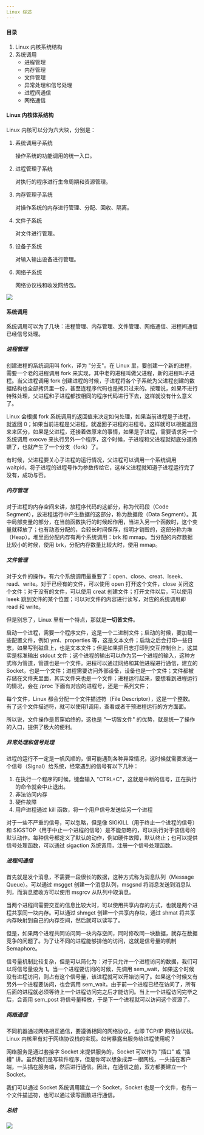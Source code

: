 ```yaml
---
Linux 综述
---
```


#### 目录

1. Linux 内核系统结构
2. 系统调用
   - 进程管理
   - 内存管理
   - 文件管理
   - 异常处理和信号处理
   - 进程间通信
   - 网络通信

#### Linux 内核体系结构

Linux 内核可以分为六大块，分别是：

1. 系统调用子系统

   操作系统的功能调用的统一入口。

2. 进程管理子系统

   对执行的程序进行生命周期和资源管理。

3. 内存管理子系统

   对操作系统的内存进行管理、分配、回收、隔离。

4. 文件子系统

   对文件进行管理。

5. 设备子系统

   对输入输出设备进行管理。

6. 网络子系统

   网络协议栈和收发网络包。

![](https://i.loli.net/2019/05/28/5ced1431bbbec82878.jpg)

#### 系统调用

系统调用可以为了几块：进程管理、内存管理、文件管理、网络通信、进程间通信已经信号处理。

##### 进程管理

创建进程的系统调用叫 fork，译为 "分支"。在 Linux 里，要创建一个新的进程，需要一个老的进程调用 fork 来实现，其中老的进程叫做父进程，新的进程叫子进程。当父进程调用 fork 创建进程的时候，子进程将各个子系统为父进程创建的数据结构也全部拷贝里一份，甚至连程序代码也是拷贝过来的。按理说，如果不进行特殊处理，父进程和子进程都按相同的程序代码进行下去，这样就没有什么意义了。

Linux 会根据 fork 系统调用的返回值来决定如何处理，如果当前进程是子进程，就返回 0；如果当前进程是父进程，就返回子进程的进程号。这样就可以根据返回来来区分，如果是父进程，还接着做原来的事情，如果是子进程，需要请求另一个系统调用 execve 来执行另外一个程序，这个时候，子进程和父进程就彻底分道扬镳了，也就产生了一个分支（fork）了。

有时候，父进程要关心子进程的运行情况，父进程可以调用一个系统调用 waitpid，将子进程的进程号作为参数传给它，这样父进程就知道子进程运行完了没有，成功与否。

##### 内存管理

对于进程的内存空间来讲，放程序代码的这部分，称为代码段（Code Segment），放进程运行中产生数据的这部分，称为数据段（Data Segment）。其中局部变量的部分，在当前函数执行的时候起作用，当进入另一个函数时，这个变量就释放了；也有动态分配的，会较长时间保存，指明才销毁的，这部分称为堆（Heap）。堆里面分配内存有两个系统调用：brk 和 mmap。当分配的内存数据比较小的时候，使用 brk，分配内存数量比较大时，使用 mmap。

##### 文件管理

对于文件的操作，有六个系统调用最重要了：open、close、creat、lseek、read、write。对于已经有的文件，可以使用 open 打开这个文件，close 关闭这个文件；对于没有的文件，可以使用 creat 创建文件；打开文件以后，可以使用 lseek 跳到文件的某个位置；可以对文件的内容进行读写，对应的系统调用即 read 和 write。

但是别忘了，Linux 里有一个特点，那就是**一切皆文件**。

启动一个进程，需要一个程序文件，这是一个二进制文件；启动的时候，要加载一些配置文件，例如 yml、properties 等，这是文本文件；启动之后会打印一些日志，如果写到磁盘上，也是文本文件；但是如果把日志打印到交互控制台上，这其实是标准输出 stdout 文件；这个进程的输出可以作为另一个进程的输入，这种方式称为管道，管道也是一个文件。进程可以通过网络和其他进程进行通信，建立的 Socket，也是一个文件；进程需要访问外部设备，设备也是一个文件；文件都被存储在文件夹里面，其实文件夹也是一个文件；进程运行起来，要想看到进程运行的情况，会在 /proc 下面有对应的进程号，还是一系列文件；

每个文件，Linux 都会分配一个文件描述符（File Descriptor），这是一个整数。有了这个文件描述符，就可以使用1调用，查看或者干预进程运行的方方面面。

所以说，文件操作是贯穿始终的，这也是 "一切皆文件" 的优势，就是统一了操作的入口，提供了极大的便利。

##### 异常处理和信号处理

进程的运行不一定是一帆风顺的，很可能遇到各种异常情况，这时候就需要发送一个信号（Signal）给系统，经常遇到的信号有以下几种：

1. 在执行一个程序的时候，键盘输入 "CTRL+C"，这就是中断的信号，正在执行的命令就会中止退出。
2. 非法访问内存
3. 硬件故障
4. 用户进程通过 kill 函数，将一个用户信号发送给另一个进程

对于一些不严重的信号，可以忽略，但是像 SIGKILL（用于终止一个进程的信号）和 SIGSTOP（用于中止一个进程的信号）是不能忽略的，可以执行对于该信号的默认动作。每种信号都定义了默认的动作，例如硬件故障，默认终止；也可以提供信号处理函数，可以通过 sigaction 系统调用，注册一个信号处理函数。

##### 进程间通信

首先就是发个消息，不需要一段很长的数据，这种方式称为消息队列（Message Queue）。可以通过 msgget 创建一个消息队列，msgsnd 将消息发送到消息队列，而消息接收方可以使用 msgrcv 从队列中取消息。

当两个进程间需要交互的信息比较大时，可以使用共享内存的方式，也就是两个进程共享同一块内存。可以通过 shmget 创建一个共享内存块，通过 shmat 将共享内存映射到自己的内存空间，然后就可以读写了。

但是，如果两个进程共同访问同一块内存空间，同时修改同一块数据，就存在数据竞争的问题了。为了让不同的进程能够排他的访问，这就是信号量的机制 Semaphore。

信号量机制比较复杂，但是可以简化为：对于只允许一个进程访问的数据，我们可以将信号量设为 1。当一个进程要访问的时候，先调用 sem_wait，如果这个时候没有进程访问，则占有这个信号量，该进程就可以开始访问了。如果这个时候又有另外一个进程要访问，也会调用 sem_wait。由于前一个进程已经在访问了，所有后面的进程就必须等待上一个进程访问完之后才能访问。当上一个进程访问完毕之后，会调用 sem_post 将信号量释放，于是下一个进程就可以访问这个资源了。

##### 网络通信

不同机器通过网络相互通信，要遵循相同的网络协议，也即 TCP/IP 网络协议栈。Linux 内核里有对于网络协议栈的实现。如何暴露出服务给进程使用呢？

网络服务是通过套接字 Socket 来提供服务的，Socket 可以作为 "插口" 或 "插槽" 讲。虽然我们是写软件程序，但是你可以想象成弄一根网线，一头插在客户端，一头插在服务端，然后进行通信。因此，在通信之前，双方都要建立一个 Socket。

我们可以通过 Socket 系统调用建立一个 Socket，Socket 也是一个文件，也有一个文件描述符，也可以通过读写函数进行通信。

##### 总结

![](https://i.loli.net/2019/05/28/5ced3eae61bc578116.jpg)